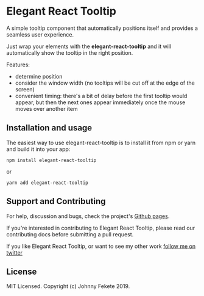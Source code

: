 # Elegant React Tooltip

A simple tooltip component that automatically positions itself and provides a seamless user experience.

Just wrap your elements with the **elegant-react-tooltip** and it will automatically show the tooltip in the right position.

Features:
- determine position
- consider the window width (no tooltips will be cut off at the edge of the screen)
- convenient timing: there's a bit of delay before the first tooltip would appear, but then the next ones appear immediately once the mouse moves over another item

## Installation and usage
The easiest way to use elegant-react-tooltip is to install it from npm or yarn and build it into your app:

```
npm install elegant-react-tooltip
```
or
```
yarn add elegant-react-tooltip
```

## Support and Contributing

For help, discussion and bugs, check the project's [Github pages](https://github.com/johnnyfekete/elegant-react-tooltip/issues).

If you're interested in contributing to Elegant React Tooltip, please read our contributing docs before submitting a pull request.

If you like Elegant React Tooltip, or want to see my other work [follow me on twitter](https://twitter.com/JonatanFekete)

## License
MIT Licensed. Copyright (c) Johnny Fekete 2019.
